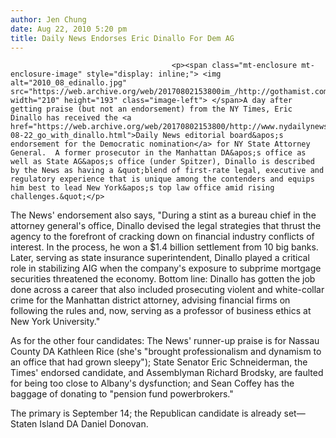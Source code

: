 ```yaml
---
author: Jen Chung
date: Aug 22, 2010 5:20 pm
title: Daily News Endorses Eric Dinallo For Dem AG
---
```


	
										<p><span class="mt-enclosure mt-enclosure-image" style="display: inline;"> <img alt="2010_08_edinallo.jpg" src="https://web.archive.org/web/20170802153800im_/http://gothamist.com/attachments/jen/2010_08_edinallo.jpg" width="210" height="193" class="image-left"> </span>A day after getting praise (but not an endorsement) from the NY Times, Eric Dinallo has received the <a href="https://web.archive.org/web/20170802153800/http://www.nydailynews.com/opinions/2010/08/22/2010-08-22_go_with_dinallo.html">Daily News editorial board&apos;s endorsement for the Democratic nomination</a> for NY State Attorney General.  A former prosecutor in the Manhattan DA&apos;s office as well as State AG&apos;s office (under Spitzer), Dinallo is described by the News as having a &quot;blend of first-rate legal, executive and regulatory experience that is unique among the contenders and equips him best to lead New York&apos;s top law office amid rising challenges.&quot;</p>

<p>The News&apos; endorsement also says, &quot;During a stint as a bureau chief in the attorney general&apos;s office, Dinallo devised the legal strategies that thrust the agency to the forefront of cracking down on financial industry conflicts of interest. In the process, he won a $1.4 billion settlement from 10 big banks. Later, serving as state insurance superintendent, Dinallo played a critical role in stabilizing AIG when the company&apos;s exposure to subprime mortgage securities threatened the economy. Bottom line: Dinallo has gotten the job done across a career that also included prosecuting violent and white-collar crime for the Manhattan district attorney, advising financial firms on following the rules and, now, serving as a professor of business ethics at New York University.&quot; </p>

<p>As for the other four candidates: The News&apos; runner-up praise is for Nassau County DA Kathleen Rice (she&apos;s &quot;brought professionalism and dynamism to an office that had grown sleepy&quot;); State Senator Eric Schneiderman, the Times&apos; endorsed candidate, and Assemblyman Richard Brodsky, are faulted for being too close to Albany&apos;s dysfunction; and Sean Coffey has the baggage of donating to &quot;pension fund powerbrokers.&quot;</p>

<p>The primary is September 14; the Republican candidate is already set&#x2014;Staten Island DA  Daniel Donovan.</p>					
										
									
				